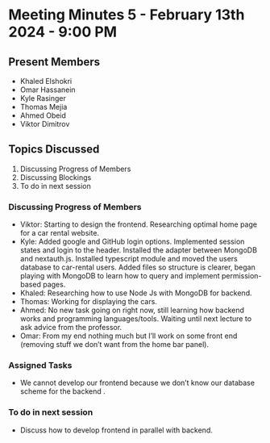 # Meeting Minutes 5 - February 13th 2024 - 9:00 PM
## Present Members 
* Khaled Elshokri
* Omar Hassanein
* Kyle Rasinger
* Thomas Mejia
* Ahmed Obeid
* Viktor Dimitrov
## Topics Discussed
1. Discussing Progress of Members 
2. Discussing Blockings
3. To do in next session
### Discussing Progress of Members
* Viktor: Starting to design the frontend. Researching optimal home page for a car rental website. 
* Kyle: Added google and GitHub login options. Implemented session states and login to the header. Installed the adapter between MongoDB and nextauth.js. Installed typescript module and moved the users database to car-rental users. Added files so structure is clearer, began playing with MongoDB to learn how to query and implement permission-based pages. 
* Khaled: Researching how to use Node Js with MongoDB for backend.
* Thomas: Working for displaying the cars.
* Ahmed: No new task going on right now, still learning how backend works and programming languages/tools. Waiting until next lecture to ask advice from the professor.
* Omar: From my end nothing much but I’ll work on some front end (removing stuff we don’t want from the home bar panel).
### Assigned Tasks 
* We cannot develop our frontend because we don’t know our database scheme for the backend .
### To do in next session
* Discuss how to develop frontend in parallel with backend. 